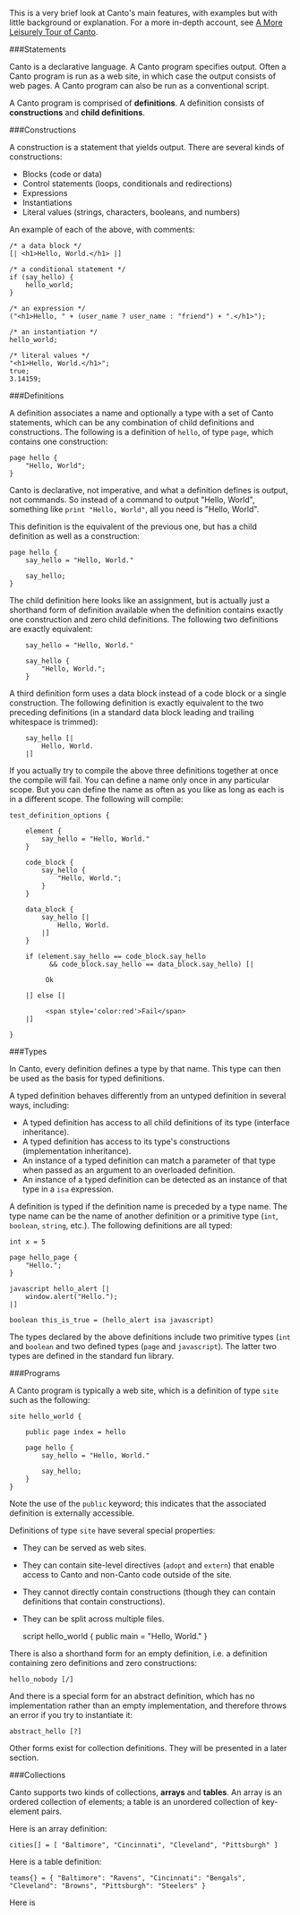 This is a very brief look at Canto's main features, with examples but with
little background or explanation.  For a more in-depth account, see
<a href="overview?article=leisurely_tour">A More Leisurely Tour of Canto</a>.   


###Statements

Canto is a declarative language.  A Canto program specifies output.  Often
a Canto program is run as a web site, in which case the output consists of
web pages.  A Canto program can also be run as a conventional script.

A Canto program is comprised of <b>definitions</b>.  A definition consists of
<b>constructions</b> and <b>child definitions</b>.

###Constructions

A construction is a statement that yields output.  There are several kinds
of constructions:

* Blocks (code or data)
* Control statements (loops, conditionals and redirections)
* Expressions
* Instantiations
* Literal values (strings, characters, booleans, and numbers)

An example of each of the above, with comments:

    /* a data block */
    [| <h1>Hello, World.</h1> |]

    /* a conditional statement */
    if (say_hello) {
        hello_world;
    }

    /* an expression */
    ("<h1>Hello, " + (user_name ? user_name : "friend") + ".</h1>");
    
    /* an instantiation */
    hello_world;
    
    /* literal values */
    "<h1>Hello, World.</h1>";
    true;
    3.14159;


###Definitions

A definition associates a name and optionally a type with a set of Canto statements, which
can be any combination of child definitions and constructions. The following is a 
definition of `hello`, of type `page`, which contains 
one construction:

    page hello {
        "Hello, World";
    }
 
Canto is declarative, not imperative, and what a definition defines is output, not commands.  So
instead of a command to output "Hello, World", something like `print "Hello, World"`,
all you need is "Hello, World".

This definition is the equivalent of the previous one, but has a child definition as well as
a construction:

    page hello {
        say_hello = "Hello, World."
    
        say_hello;
    }

The child definition here looks like an assignment, but is actually just a shorthand form of
definition available when the definition contains exactly one construction and zero child
definitions.  The following two definitions are exactly equivalent:

        say_hello = "Hello, World."
    
        say_hello {
            "Hello, World.";
        }

A third definition form uses a data block instead of a code block or a single
construction.  The following definition is exactly equivalent to the two preceding
definitions (in a standard data block leading and trailing whitespace is trimmed):

        say_hello [|
            Hello, World.
        |]

If you actually try to compile the above three definitions together at once the
compile will fail.  You can define a name only once in any particular scope.  But you can
define the name as often as you like as long as each is in a different scope.  The following
will compile:

    test_definition_options {
    
        element {
            say_hello = "Hello, World."
        }
        
        code_block {
            say_hello {
                "Hello, World.";
            }
        }
        
        data_block {
            say_hello [|
                Hello, World.
            |]
        }
        
        if (element.say_hello == code_block.say_hello
              && code_block.say_hello == data_block.say_hello) [|
              
             Ok

        |] else [|

             <span style='color:red'>Fail</span>
        |]
        
    }

###Types

In Canto, every definition defines a type by that name.  This type can then be used as
the basis for typed definitions.  

A typed definition behaves differently from an untyped definition in several ways,
including:

* A typed definition has access to all child definitions of its type (interface inheritance).
* A typed definition has access to its type's constructions (implementation inheritance).
* An instance of a typed definition can match a parameter of that type when passed as an
argument to an overloaded definition.
* An instance of a typed definition can be detected as an instance of that type in
a `isa` expression. 

A definition is typed if the definition name is preceded by a type name.  The type name can
be the name of another definition or a primitive type (`int`, `boolean`,
`string`, etc.).  The following definitions are all typed:

    int x = 5
    
    page hello_page {
        "Hello.";
    }
    
    javascript hello_alert [|
        window.alert("Hello.");
    |]

    boolean this_is_true = (hello_alert isa javascript)

The types declared by the above definitions include two primitive types (`int` and
`boolean` and two defined types (`page` and `javascript`).  The
latter two types are defined in the standard fun library.


###Programs

A Canto program is typically a web site, which is a definition of type `site` such as
the following:

    site hello_world {
    
        public page index = hello
        
        page hello {
            say_hello = "Hello, World."
     
            say_hello;
        }
    }

Note the use of the `public` keyword; this indicates that the associated definition
is externally accessible.

Definitions of type `site` have several special properties:

* They can be served as web sites.
* They can contain site-level directives (`adopt` and `extern`) that enable access
to Canto and non-Canto code outside of the site.
* They cannot directly contain constructions (though they can contain definitions that contain constructions).
* They can be split across multiple files.



    script hello_world {
        public main = "Hello, World."
    }





    
There is also a shorthand form for an empty definition, i.e. a definition containing
zero definitions and zero constructions:

    hello_nobody [/]
    
And there is a special form for an abstract definition, which has no implementation
rather than an empty implementation, and therefore throws an error if you try to
instantiate it:
 
    abstract_hello [?]

Other forms exist for collection definitions.  They will be presented in a later
section.



###Collections

Canto supports two kinds of collections, <b>arrays</b> and <b>tables</b>. An array is an
ordered collection of elements; a table is an unordered collection of key-element pairs.

Here is an array definition:

    cities[] = [ "Baltimore", "Cincinnati", "Cleveland", "Pittsburgh" ]

Here is a table definition:

    teams{} = { "Baltimore": "Ravens", "Cincinnati": "Bengals", "Cleveland": "Browns", "Pittsburgh": "Steelers" }    

Here is 
